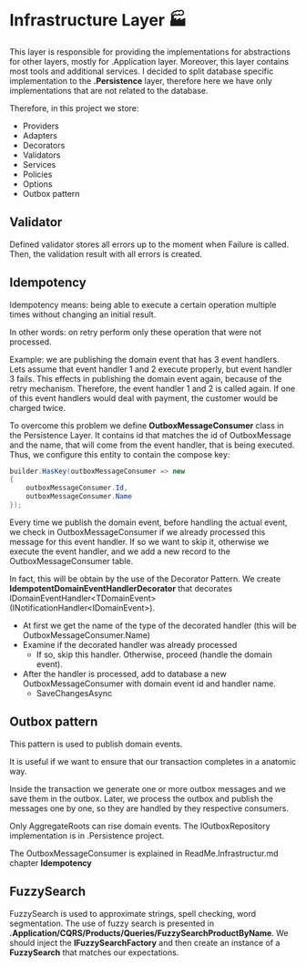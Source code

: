 ﻿# Infrastructure Layer :factory:

This layer is responsible for providing the implementations for abstractions for other layers, mostly for .Application layer.
Moreover, this layer contains most tools and additional services. I decided to split database specific implementation to the **.Persistence** layer,
therefore here we have only implementations that are not related to the database.

Therefore, in this project we store:

- Providers
- Adapters
- Decorators
- Validators
- Services
- Policies
- Options
- Outbox pattern

## Validator

Defined validator stores all errors up to the moment when Failure is called. Then, the validation result with all errors is created.

## Idempotency

Idempotency means: being able to execute a certain operation multiple times without changing an initial result.

In other words: on retry perform only these operation that were not processed.

Example: we are publishing the domain event that has 3 event handlers. Lets assume that event handler 1 and 2 execute properly, but event handler 3 fails.
This effects in publishing the domain event again, because of the retry mechanism. Therefore, the event handler 1 and 2 is called again.
If one of this event handlers would deal with payment, the customer would be charged twice.

To overcome this problem we define **OutboxMessageConsumer** class in the Persistence Layer. 
It contains id that matches the id of OutboxMessage and the name, that will come from the event handler, that is being executed.
Thus, we configure this entity to contain the compose key:

```csharp
builder.HasKey(outboxMessageConsumer => new
{
    outboxMessageConsumer.Id,
    outboxMessageConsumer.Name
});
```

Every time we publish the domain event, before handling the actual event, we check in OutboxMessageConsumer if we already processed this message for this event handler.
If so we want to skip it, otherwise we execute the event handler, and we add a new record to the OutboxMessageConsumer table.

In fact, this will be obtain by the use of the Decorator Pattern. We create **IdempotentDomainEventHandlerDecorator** that decorates IDomainEventHandler\<TDomainEvent\> (INotificationHandler\<IDomainEvent\>).

- At first we get the name of the type of the decorated handler (this will be OutboxMessageConsumer.Name)
- Examine if the decorated handler was already processed
	- If so, skip this handler. Otherwise, proceed (handle the domain event).
- After the handler is processed, add to database a new OutboxMessageConsumer with domain event id and handler name.
	- SaveChangesAsync
	
## Outbox pattern

This pattern is used to publish domain events. 

It is useful if we want to ensure that our transaction completes in a anatomic way.

Inside the transaction we generate one or more outbox messages and we save them in the outbox. 
Later, we process the outbox and publish the messages one by one, so they are handled by they respective consumers.

Only AggregateRoots can rise domain events. The IOutboxRepository implementation is in .Persistence project.

The OutboxMessageConsumer is explained in ReadMe.Infrastructur.md chapter **Idempotency**

## FuzzySearch

FuzzySearch is used to approximate strings, spell checking, word segmentation. The use of fuzzy search is presented in 
**.Application/CQRS/Products/Queries/FuzzySearchProductByName**. We should inject the **IFuzzySearchFactory** and then create an
instance of a **FuzzySearch** that matches our expectations.